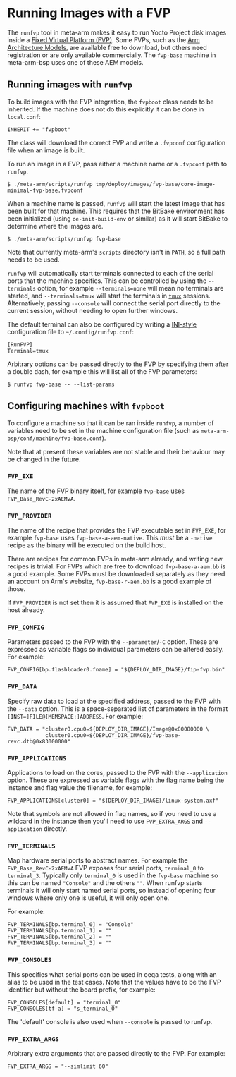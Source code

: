 # Running Images with a FVP

The `runfvp` tool in meta-arm makes it easy to run Yocto Project disk images inside a [Fixed Virtual Platform (FVP)][FVP].  Some FVPs, such as the [Arm Architecture Models][AEM], are available free to download, but others need registration or are only available commercially.  The `fvp-base` machine in meta-arm-bsp uses one of these AEM models.

## Running images with `runfvp`

To build images with the FVP integration, the `fvpboot` class needs to be inherited.  If the machine does not do this explicitly it can be done in `local.conf`:

```
INHERIT += "fvpboot"
```

The class will download the correct FVP and write a `.fvpconf` configuration file when an image is built.

To run an image in a FVP, pass either a machine name or a `.fvpconf` path to `runfvp`.

```
$ ./meta-arm/scripts/runfvp tmp/deploy/images/fvp-base/core-image-minimal-fvp-base.fvpconf
```

When a machine name is passed, `runfvp` will start the latest image that has been built for that machine. This requires that the BitBake environment has been initialized (using `oe-init-build-env` or similar) as it will start BitBake to determine where the images are.

```
$ ./meta-arm/scripts/runfvp fvp-base
```

Note that currently meta-arm's `scripts` directory isn't in `PATH`, so a full path needs to be used.

`runfvp` will automatically start terminals connected to each of the serial ports that the machine specifies.  This can be controlled by using the `--terminals` option, for example `--terminals=none` will mean no terminals are started, and `--terminals=tmux` will start the terminals in [`tmux`][tmux] sessions.  Alternatively, passing `--console` will connect the serial port directly to the current session, without needing to open further windows.

The default terminal can also be configured by writing a [INI-style][INI] configuration file to `~/.config/runfvp.conf`:

```
[RunFVP]
Terminal=tmux
```

Arbitrary options can be passed directly to the FVP by specifying them after a double dash, for example this will list all of the FVP parameters:

```
$ runfvp fvp-base -- --list-params
```

## Configuring machines with `fvpboot`

To configure a machine so that it can be ran inside `runfvp`, a number of variables need to be set in the machine configuration file (such as `meta-arm-bsp/conf/machine/fvp-base.conf`).

Note that at present these variables are not stable and their behaviour may be changed in the future.

### `FVP_EXE`

The name of the FVP binary itself, for example `fvp-base` uses `FVP_Base_RevC-2xAEMvA`.

### `FVP_PROVIDER`

The name of the recipe that provides the FVP executable set in `FVP_EXE`, for example `fvp-base` uses `fvp-base-a-aem-native`.  This *must* be a `-native` recipe as the binary will be executed on the build host.

There are recipes for common FVPs in meta-arm already, and writing new recipes is trivial.  For FVPs which are free to download `fvp-base-a-aem.bb` is a good example. Some FVPs must be downloaded separately as they need an account on Arm's website, `fvp-base-r-aem.bb` is a good example of those.

If `FVP_PROVIDER` is not set then it is assumed that `FVP_EXE` is installed on the host already.

### `FVP_CONFIG`

Parameters passed to the FVP with the `--parameter`/`-C` option.  These are expressed as variable flags so individual parameters can be altered easily. For example:

```
FVP_CONFIG[bp.flashloader0.fname] = "${DEPLOY_DIR_IMAGE}/fip-fvp.bin"
```

### `FVP_DATA`

Specify raw data to load at the specified address, passed to the FVP with the `--data` option.  This is a space-separated list of parameters in the format `[INST=]FILE@[MEMSPACE:]ADDRESS`. For example:

```
FVP_DATA = "cluster0.cpu0=${DEPLOY_DIR_IMAGE}/Image@0x80080000 \
            cluster0.cpu0=${DEPLOY_DIR_IMAGE}/fvp-base-revc.dtb@0x83000000"
```

### `FVP_APPLICATIONS`

Applications to load on the cores, passed to the FVP with the `--application` option.  These are expressed as variable flags with the flag name being the instance and flag value the filename, for example:

```
FVP_APPLICATIONS[cluster0] = "${DEPLOY_DIR_IMAGE}/linux-system.axf"
```

Note that symbols are not allowed in flag names, so if you need to use a wildcard in the instance then you'll need to use `FVP_EXTRA_ARGS` and `--application` directly.

### `FVP_TERMINALS`

Map hardware serial ports to abstract names. For example the `FVP_Base_RevC-2xAEMvA` FVP exposes four serial ports, `terminal_0` to `terminal_3`.  Typically only `terminal_0` is used in the `fvp-base` machine so this can be named `"Console"` and the others `""`.  When runfvp starts terminals it will only start named serial ports, so instead of opening four windows where only one is useful, it will only open one.

For example:
```
FVP_TERMINALS[bp.terminal_0] = "Console"
FVP_TERMINALS[bp.terminal_1] = ""
FVP_TERMINALS[bp.terminal_2] = ""
FVP_TERMINALS[bp.terminal_3] = ""
```

### `FVP_CONSOLES`

This specifies what serial ports can be used in oeqa tests, along with an alias to be used in the test cases. Note that the values have to be the FVP identifier but without the board prefix, for example:
```
FVP_CONSOLES[default] = "terminal_0"
FVP_CONSOLES[tf-a] = "s_terminal_0"
```

The 'default' console is also used when `--console` is passed to runfvp.

### `FVP_EXTRA_ARGS`

Arbitrary extra arguments that are passed directly to the FVP.  For example:

```
FVP_EXTRA_ARGS = "--simlimit 60"
```


[AEM]: https://developer.arm.com/tools-and-software/simulation-models/fixed-virtual-platforms/arm-ecosystem-models
[FVP]: https://developer.arm.com/tools-and-software/simulation-models/fixed-virtual-platforms
[tmux]: https://tmux.github.io/
[INI]: https://docs.python.org/3/library/configparser.html
